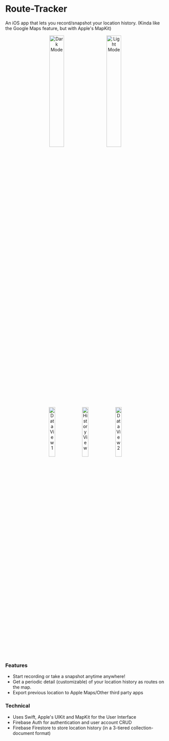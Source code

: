 # Route-Tracker
An iOS app that lets you record/snapshot your location history. (Kinda like the Google Maps feature, but with Apple's MapKit)

<div align="center">
	<img width="30%" src="https://github.com/usjpin/Route-Tracker/blob/master/Screenshots/darkmode.png?raw=true" alt="Dark Mode">
	<img width="30%" style="margin-left:5%" src="https://github.com/usjpin/Route-Tracker/blob/master/Screenshots/lightmode.png?raw=true" alt="Light Mode">
</div>
<div align="center">
	<img width="20%" src="https://github.com/usjpin/Route-Tracker/blob/master/Screenshots/dataview1.png?raw=true" alt="Data View 1">
	<img width="20%" src="https://github.com/usjpin/Route-Tracker/blob/master/Screenshots/historyview.png?raw=true" alt="History View">
	<img width="20%" src="https://github.com/usjpin/Route-Tracker/blob/master/Screenshots/dataview2.png?raw=true" alt="Data View 2">
</div>

### Features
- Start recording or take a snapshot anytime anywhere!
- Get a periodic detail (customizable) of your location history as routes on the map.
- Export previous location to Apple Maps/Other third party apps

### Technical
- Uses Swift, Apple's UIKit and MapKit for the User Interface
- Firebase Auth for authentication and user account CRUD
- Firebase Firestore to store location history (in a 3-tiered collection-document format)
